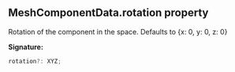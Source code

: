 
## MeshComponentData.rotation property

Rotation of the component in the space. Defaults to {<!-- -->x: 0, y: 0, z: 0<!-- -->}

**Signature:**

```typescript
rotation?: XYZ;
```

